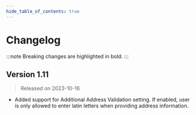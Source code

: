 ```yaml
---
hide_table_of_contents: true
---
```


# Changelog

:::note Breaking changes are highlighted in bold. :::

## Version 1.11

> Released on 2023-10-16

- Added support for Additional Address Validation setting. If enabled, user is only allowed to enter latin letters when providing address information.
